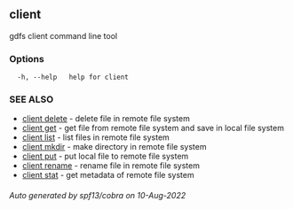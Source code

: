 ## client

gdfs client command line tool

### Options

```
  -h, --help   help for client
```

### SEE ALSO

* [client delete](client_delete.md)	 - delete file in remote file system
* [client get](client_get.md)	 - get file from remote file system and save in local file system
* [client list](client_list.md)	 - list files in remote file system
* [client mkdir](client_mkdir.md)	 - make directory in remote file system
* [client put](client_put.md)	 - put local file to remote file system
* [client rename](client_rename.md)	 - rename file in remote file system
* [client stat](client_stat.md)	 - get metadata of remote file system

###### Auto generated by spf13/cobra on 10-Aug-2022
